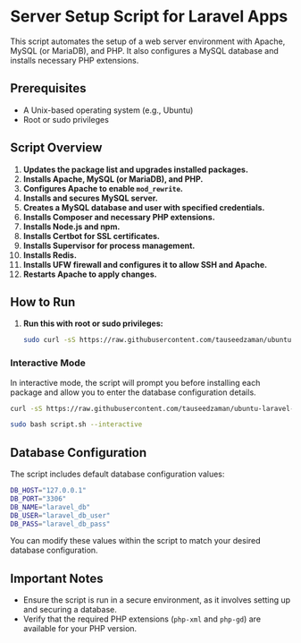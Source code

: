 ﻿# Server Setup Script for Laravel Apps

This script automates the setup of a web server environment with Apache, MySQL (or MariaDB), and PHP. It also configures a MySQL database and installs necessary PHP extensions.

## Prerequisites

- A Unix-based operating system (e.g., Ubuntu)
- Root or sudo privileges

## Script Overview

1. **Updates the package list and upgrades installed packages.**
2. **Installs Apache, MySQL (or MariaDB), and PHP.**
3. **Configures Apache to enable `mod_rewrite`.**
4. **Installs and secures MySQL server.**
5. **Creates a MySQL database and user with specified credentials.**
6. **Installs Composer and necessary PHP extensions.**
7. **Installs Node.js and npm.**
8. **Installs Certbot for SSL certificates.**
9. **Installs Supervisor for process management.**
10. **Installs Redis.**
11. **Installs UFW firewall and configures it to allow SSH and Apache.**
12. **Restarts Apache to apply changes.**


## How to Run

1. **Run this with root or sudo privileges:**
   ```sh
   sudo curl -sS https://raw.githubusercontent.com/tauseedzaman/ubuntu-laravel-setup/main/script.sh | bash
   ```
### Interactive Mode

In interactive mode, the script will prompt you before installing each package and allow you to enter the database configuration details.

```sh
curl -sS https://raw.githubusercontent.com/tauseedzaman/ubuntu-laravel-setup/main/script.sh -o script.sh
```

```sh
sudo bash script.sh --interactive
```

## Database Configuration

The script includes default database configuration values:

```sh
DB_HOST="127.0.0.1"
DB_PORT="3306"
DB_NAME="laravel_db"
DB_USER="laravel_db_user"
DB_PASS="laravel_db_pass"
```

You can modify these values within the script to match your desired database configuration.

## Important Notes

- Ensure the script is run in a secure environment, as it involves setting up and securing a database.
- Verify that the required PHP extensions (`php-xml` and `php-gd`) are available for your PHP version.
